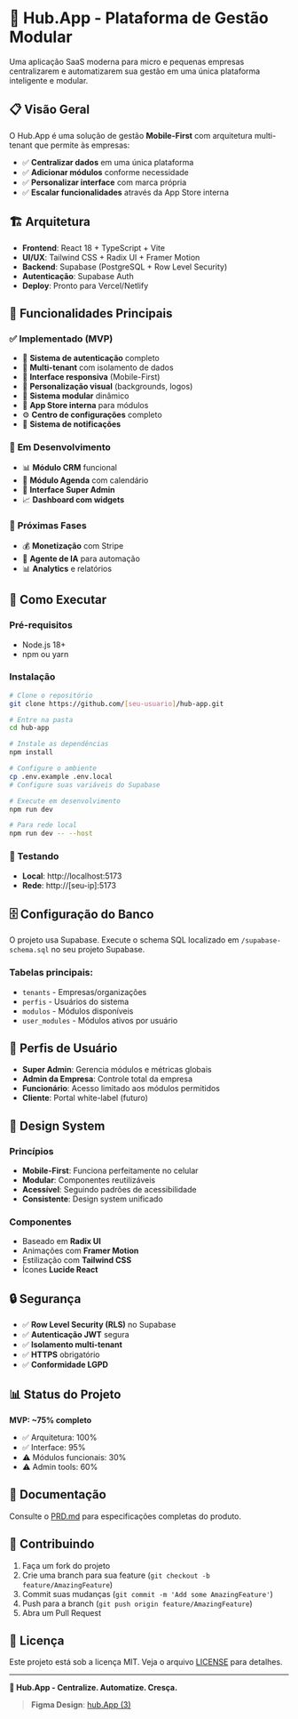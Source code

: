 
# 🚀 Hub.App - Plataforma de Gestão Modular

Uma aplicação SaaS moderna para micro e pequenas empresas centralizarem e automatizarem sua gestão em uma única plataforma inteligente e modular.

## 📋 Visão Geral

O Hub.App é uma solução de gestão **Mobile-First** com arquitetura multi-tenant que permite às empresas:

- ✅ **Centralizar dados** em uma única plataforma
- ✅ **Adicionar módulos** conforme necessidade  
- ✅ **Personalizar interface** com marca própria
- ✅ **Escalar funcionalidades** através da App Store interna

## 🏗️ Arquitetura

- **Frontend**: React 18 + TypeScript + Vite
- **UI/UX**: Tailwind CSS + Radix UI + Framer Motion  
- **Backend**: Supabase (PostgreSQL + Row Level Security)
- **Autenticação**: Supabase Auth
- **Deploy**: Pronto para Vercel/Netlify

## 🎯 Funcionalidades Principais

### ✅ **Implementado (MVP)**
- 🔐 **Sistema de autenticação** completo
- 👥 **Multi-tenant** com isolamento de dados
- 📱 **Interface responsiva** (Mobile-First)
- 🎨 **Personalização visual** (backgrounds, logos)
- 🧩 **Sistema modular** dinâmico
- 🛒 **App Store interna** para módulos
- ⚙️ **Centro de configurações** completo
- 🔔 **Sistema de notificações**

### 🚧 **Em Desenvolvimento**
- 📊 **Módulo CRM** funcional
- 📅 **Módulo Agenda** com calendário
- 🔧 **Interface Super Admin**
- 📈 **Dashboard com widgets**

### 🔮 **Próximas Fases**
- 💰 **Monetização** com Stripe
- 🤖 **Agente de IA** para automação
- 📊 **Analytics** e relatórios

## 🚀 Como Executar

### Pré-requisitos
- Node.js 18+
- npm ou yarn

### Instalação
```bash
# Clone o repositório
git clone https://github.com/[seu-usuario]/hub-app.git

# Entre na pasta
cd hub-app

# Instale as dependências
npm install

# Configure o ambiente
cp .env.example .env.local
# Configure suas variáveis do Supabase

# Execute em desenvolvimento
npm run dev

# Para rede local
npm run dev -- --host
```

### 📱 Testando

- **Local**: http://localhost:5173
- **Rede**: http://[seu-ip]:5173

## 🗄️ Configuração do Banco

O projeto usa Supabase. Execute o schema SQL localizado em `/supabase-schema.sql` no seu projeto Supabase.

### Tabelas principais:
- `tenants` - Empresas/organizações
- `perfis` - Usuários do sistema  
- `modulos` - Módulos disponíveis
- `user_modules` - Módulos ativos por usuário

## 👥 Perfis de Usuário

- **Super Admin**: Gerencia módulos e métricas globais
- **Admin da Empresa**: Controle total da empresa
- **Funcionário**: Acesso limitado aos módulos permitidos
- **Cliente**: Portal white-label (futuro)

## 🎨 Design System

### Princípios
- **Mobile-First**: Funciona perfeitamente no celular
- **Modular**: Componentes reutilizáveis
- **Acessível**: Seguindo padrões de acessibilidade
- **Consistente**: Design system unificado

### Componentes
- Baseado em **Radix UI**
- Animações com **Framer Motion**
- Estilização com **Tailwind CSS**
- Ícones **Lucide React**

## 🔒 Segurança

- ✅ **Row Level Security (RLS)** no Supabase
- ✅ **Autenticação JWT** segura
- ✅ **Isolamento multi-tenant**
- ✅ **HTTPS** obrigatório
- ✅ **Conformidade LGPD**

## 📊 Status do Projeto

**MVP: ~75% completo**
- ✅ Arquitetura: 100%
- ✅ Interface: 95% 
- ⚠️ Módulos funcionais: 30%
- ⚠️ Admin tools: 60%

## 📄 Documentação

Consulte o [PRD.md](./PRD.md) para especificações completas do produto.

## 🤝 Contribuindo

1. Faça um fork do projeto
2. Crie uma branch para sua feature (`git checkout -b feature/AmazingFeature`)
3. Commit suas mudanças (`git commit -m 'Add some AmazingFeature'`)
4. Push para a branch (`git push origin feature/AmazingFeature`)
5. Abra um Pull Request

## 📝 Licença

Este projeto está sob a licença MIT. Veja o arquivo [LICENSE](LICENSE) para detalhes.

---

**🚀 Hub.App - Centralize. Automatize. Cresça.**

> **Figma Design**: [hub.App (3)](https://www.figma.com/design/QOchgC88cALxe1YZtGdsQU/hub.App--3-)